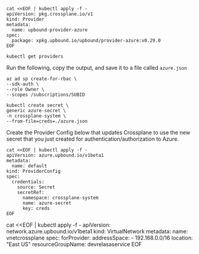 ```
cat <<EOF | kubectl apply -f -
apiVersion: pkg.crossplane.io/v1
kind: Provider
metadata:
  name: upbound-provider-azure
spec:
  package: xpkg.upbound.io/upbound/provider-azure:v0.29.0
EOF
```

```
kubectl get providers
```

Run the following, copy the output, and save it to a file called `azure.json`
```
az ad sp create-for-rbac \
--sdk-auth \
--role Owner \
--scopes /subscriptions/SUBID
```

```
kubectl create secret \
generic azure-secret \
-n crossplane-system \
--from-file=creds=./azure.json
```

Create the Provider Config below that updates Crossplane to use the new secret that you just created for authentication/authorization to Azure.
```
cat <<EOF | kubectl apply -f -
apiVersion: azure.upbound.io/v1beta1
metadata:
  name: default
kind: ProviderConfig
spec:
  credentials:
    source: Secret
    secretRef:
      namespace: crossplane-system
      name: azure-secret
      key: creds
EOF
```

cat <<EOF | kubectl apply -f -
apiVersion: network.azure.upbound.io/v1beta1
kind: VirtualNetwork
metadata:
  name: vnetcrossplane
spec:
  forProvider:
    addressSpace:
      - 192.168.0.0/16
    location: "East US"
    resourceGroupName: devrelasaservice
EOF
